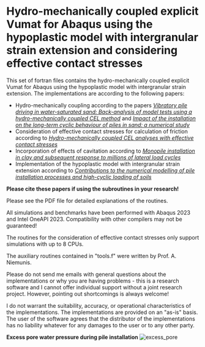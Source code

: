 # Hydro-mechanically coupled explicit Vumat for Abaqus using the hypoplastic model with intergranular strain extension and considering effective contact stresses

This set of fortran files contains the hydro-mechanically coupled explicit Vumat for Abaqus using the hypoplastic model with intergranular strain extension. The implementations are according to the following papers:
   -  Hydro-mechanically coupling according to the papers [*Vibratory pile driving in water-saturated sand: Back-analysis of model tests using a hydro-mechanically coupled CEL method*](https://doi.org/10.1016/j.sandf.2020.11.005) and [*Impact of the installation on the long-term cyclic behaviour of piles in sand: a numerical study*](https://doi.org/10.1016/j.soildyn.2020.106223) 
   -  Consideration of effective contact stresses for calculation of friction according to [*Hydro-mechanically coupled CEL analyses with effective contact stresses*](https://doi.org/10.1002/nag.3725) 
   -  Incorporation of effects of cavitation according to [*Monopile installation in clay and subsequent response to millions of lateral load cycles*](https://doi.org/10.1016/j.compgeo.2022.105221)
   -  Implementation of the hypoplastic model with intergranular strain extension according to [*Contributions to the numerical modelling of pile installation processes and high-cyclic loading of soils*](https://www.bgu.ruhr-uni-bochum.de/bgu/mam/images/dissertationen/staubach__2022__heft_73_contributions_to_the_numerical_modelling_of_pile_installation_processes_and_high-cyclic_loading_of_soils_mit_db.pdf)

**Please cite these papers if using the subroutines in your research!**

Please see the PDF file for detailed explanations of the routines. 

All simulations and benchmarks have been performed with Abaqus 2023 and Intel OneAPI 2023. Compatibility with other compilers may not be guaranteed!

The routines for the consideration of effective contact stresses only support simulations with up to 8 CPUs.

The auxiliary routines contained in "tools.f" were written by Prof. A. Niemunis.

Please do not send me emails with general questions about the implementations or why 
you are having problems - this is a research software and I cannot offer individual support without a joint research project. However, pointing out shortcomings is always welcome!

I do not warrant the suitability, accuracy, or operational 
characteristics of the implementations. The implementations are provided on an "as-is" basis. The user of the 
software agrees that the distributor of the implementations has no liability whatever for any damages to the user or to any other party.

**Excess pore water pressure during pile installation**
![excess_pore](https://github.com/user-attachments/assets/50d8afcd-ce7e-4121-ad93-3c3adf735aea)
